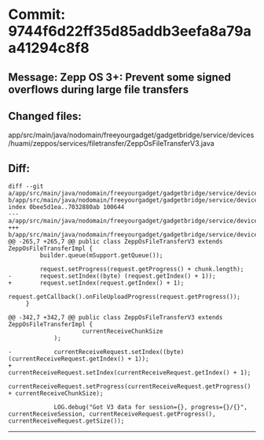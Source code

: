 # Commit: 9744f6d22ff35d85addb3eefa8a79aa41294c8f8
## Message: Zepp OS 3+: Prevent some signed overflows during large file transfers
## Changed files:
app/src/main/java/nodomain/freeyourgadget/gadgetbridge/service/devices/huami/zeppos/services/filetransfer/ZeppOsFileTransferV3.java

## Diff:
```
diff --git a/app/src/main/java/nodomain/freeyourgadget/gadgetbridge/service/devices/huami/zeppos/services/filetransfer/ZeppOsFileTransferV3.java b/app/src/main/java/nodomain/freeyourgadget/gadgetbridge/service/devices/huami/zeppos/services/filetransfer/ZeppOsFileTransferV3.java
index 0bee5d1ea..7032880ab 100644
--- a/app/src/main/java/nodomain/freeyourgadget/gadgetbridge/service/devices/huami/zeppos/services/filetransfer/ZeppOsFileTransferV3.java
+++ b/app/src/main/java/nodomain/freeyourgadget/gadgetbridge/service/devices/huami/zeppos/services/filetransfer/ZeppOsFileTransferV3.java
@@ -265,7 +265,7 @@ public class ZeppOsFileTransferV3 extends ZeppOsFileTransferImpl {
         builder.queue(mSupport.getQueue());
 
         request.setProgress(request.getProgress() + chunk.length);
-        request.setIndex((byte) (request.getIndex() + 1));
+        request.setIndex(request.getIndex() + 1);
         request.getCallback().onFileUploadProgress(request.getProgress());
     }
 
@@ -342,7 +342,7 @@ public class ZeppOsFileTransferV3 extends ZeppOsFileTransferImpl {
                     currentReceiveChunkSize
             );
 
-            currentReceiveRequest.setIndex((byte) (currentReceiveRequest.getIndex() + 1));
+            currentReceiveRequest.setIndex(currentReceiveRequest.getIndex() + 1);
             currentReceiveRequest.setProgress(currentReceiveRequest.getProgress() + currentReceiveChunkSize);
 
             LOG.debug("Got V3 data for session={}, progress={}/{}", currentReceiveSession, currentReceiveRequest.getProgress(), currentReceiveRequest.getSize());
```
-----------------------------------
